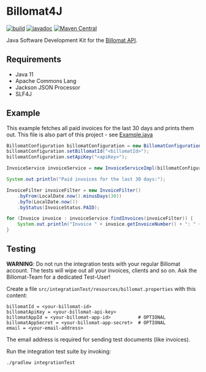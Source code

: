 # Billomat4J

[![build](https://github.com/osiegmar/billomat4j/actions/workflows/gradle.yml/badge.svg?branch=master)](https://github.com/osiegmar/billomat4j/actions/workflows/gradle.yml)
[![javadoc](https://javadoc.io/badge2/de.siegmar/billomat4j/javadoc.svg)](https://javadoc.io/doc/de.siegmar/billomat4j)
[![Maven Central](https://img.shields.io/maven-central/v/de.siegmar/billomat4j.svg)](https://search.maven.org/artifact/de.siegmar/billomat4j)

Java Software Development Kit for the [Billomat API](https://www.billomat.com/api/).

## Requirements

- Java 11
- Apache Commons Lang
- Jackson JSON Processor
- SLF4J

## Example

This example fetches all paid invoices for the last 30 days and prints them out.
This file is also part of this project - see [Example.java](src/integrationTest/java/integrationtest/Example.java)

```java
BillomatConfiguration billomatConfiguration = new BillomatConfiguration();
billomatConfiguration.setBillomatId("<billomatId>");
billomatConfiguration.setApiKey("<apiKey>");

InvoiceService invoiceService = new InvoiceServiceImpl(billomatConfiguration);

System.out.println("Paid invoices for the last 30 days:");

InvoiceFilter invoiceFilter = new InvoiceFilter()
    .byFrom(LocalDate.now().minusDays(30))
    .byTo(LocalDate.now())
    .byStatus(InvoiceStatus.PAID);

for (Invoice invoice : invoiceService.findInvoices(invoiceFilter)) {
    System.out.println("Invoice " + invoice.getInvoiceNumber() + ": " + invoice.getTotalNet());
}
```

## Testing

**WARNING**: Do not run the integration tests with your regular Billomat account.
The tests will wipe out all your invoices, clients and so on.
Ask the Billomat-Team for a dedicated Test-User!

Create a file `src/integrationTest/resources/billomat.properties` with this content:

```
billomatId = <your-billomat-id>
billomatApiKey = <your-billomat-api-key>
billomatAppId = <your-billomat-app-id>          # OPTIONAL
billomatAppSecret = <your-billomat-app-secret>  # OPTIONAL
email = <your-email-address>
```

The email address is required for sending test documents (like invoices).

Run the integration test suite by invoking:

```
./gradlew integrationTest
```
